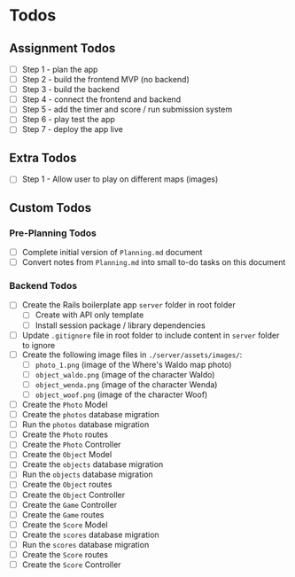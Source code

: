 # Todos

## Assignment Todos

- [ ] Step 1 - plan the app
- [ ] Step 2 - build the frontend MVP (no backend)
- [ ] Step 3 - build the backend
- [ ] Step 4 - connect the frontend and backend
- [ ] Step 5 - add the timer and score / run submission system
- [ ] Step 6 - play test the app
- [ ] Step 7 - deploy the app live

## Extra Todos

- [ ] Step 1 - Allow user to play on different maps (images)

## Custom Todos

### Pre-Planning Todos

- [ ] Complete initial version of `Planning.md` document
- [ ] Convert notes from `Planning.md` into small to-do tasks on this document

### Backend Todos

- [ ] Create the Rails boilerplate app `server` folder in root folder
  - [ ] Create with API only template
  - [ ] Install session package / library dependencies
- [ ] Update `.gitignore` file in root folder to include content in `server` folder to ignore
- [ ] Create the following image files in `./server/assets/images/`:
  - [ ] `photo_1.png` (image of the Where's Waldo map photo)
  - [ ] `object_waldo.png` (image of the character Waldo)
  - [ ] `object_wenda.png` (image of the character Wenda)
  - [ ] `object_woof.png` (image of the character Woof)
- [ ] Create the `Photo` Model
- [ ] Create the `photos` database migration
- [ ] Run the `photos` database migration
- [ ] Create the `Photo` routes
- [ ] Create the `Photo` Controller
- [ ] Create the `Object` Model
- [ ] Create the `objects` database migration
- [ ] Run the `objects` database migration
- [ ] Create the `Object` routes
- [ ] Create the `Object` Controller
- [ ] Create the `Game` Controller
- [ ] Create the `Game` routes
- [ ] Create the `Score` Model
- [ ] Create the `scores` database migration
- [ ] Run the `scores` database migration
- [ ] Create the `Score` routes
- [ ] Create the `Score` Controller
